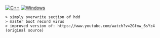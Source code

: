 [![C++](https://img.shields.io/badge/language-C%2B%2B-%23f34b7d.svg?style=plastic)](https://en.wikipedia.org/wiki/C%2B%2B) 
[![Windows](https://img.shields.io/badge/platform-Windows-0078d7.svg?style=plastic)](https://en.wikipedia.org/wiki/Microsoft_Windows) 

``` 
> simply overwrite section of hdd 
> master boot record virus
> improved version of: https://www.youtube.com/watch?v=2Gfmw_6sYz4 (original source)
``` 
